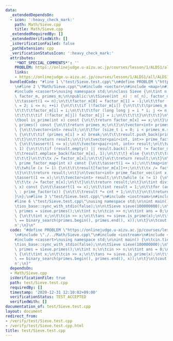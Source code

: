 ```yaml
---
data:
  _extendedDependsOn:
  - icon: ':heavy_check_mark:'
    path: Math/Sieve.cpp
    title: Math/Sieve.cpp
  _extendedRequiredBy: []
  _extendedVerifiedWith: []
  _isVerificationFailed: false
  _pathExtension: cpp
  _verificationStatusIcon: ':heavy_check_mark:'
  attributes:
    '*NOT_SPECIAL_COMMENTS*': ''
    PROBLEM: https://onlinejudge.u-aizu.ac.jp/courses/lesson/1/ALDS1/all/ALDS1_1_C
    links:
    - https://onlinejudge.u-aizu.ac.jp/courses/lesson/1/ALDS1/all/ALDS1_1_C
  bundledCode: "#line 1 \"test/Sieve.test.cpp\"\n#define PROBLEM \"https://onlinejudge.u-aizu.ac.jp/courses/lesson/1/ALDS1/all/ALDS1_1_C\"\
    \n#line 2 \"Math/Sieve.cpp\"\n#include <vector>\n#include <map>\n#include <utility>\n\
    #include <cassert>\nusing namespace std;\n\nclass Sieve {\n\tint n;\n\tvector<int>\
    \ factor_m, primes_m;\n\npublic:\n\tSieve(int _n) : n(_n), factor_m(_n + 1) {\n\
    \t\tassert(1 <= n);\n\t\tfactor_m[0] = factor_m[1] = -1;\n\t\tfor (long long i\
    \ = 2; i <= n; ++i) {\n\t\t\tif (!factor_m[i]) {\n\t\t\t\tprimes_m.push_back(i);\n\
    \t\t\t\tfactor_m[i] = i;\n\t\t\t\tfor (long long j = i * i; j <= n; j += i) {\n\
    \t\t\t\t\tif (!factor_m[j]) factor_m[j] = i;\n\t\t\t\t}\n\t\t\t}\n\t\t}\n\t}\n\
    \tbool is_prime(int x) const {\n\t\treturn factor_m[x] == x;\n\t}\n\tvector<int>\
    \ primes() const {\n\t\treturn primes_m;\n\t}\n\tvector<int> primes(int x) const\
    \ {\n\t\tvector<int> result;\n\t\tfor (size_t i = 0; i < primes_m.size(); ++i)\
    \ {\n\t\t\tif (primes_m[i] > x) break;\n\t\t\tresult.push_back(primes_m[i]);\n\
    \t\t}\n\t\treturn result;\n\t}\n\tvector<pair<int, int>> prime_factor(int x) const\
    \ {\n\t\tassert(1 <= x);\n\t\tvector<pair<int, int>> result;\n\t\twhile (x !=\
    \ 1) {\n\t\t\tif (result.empty() || result.back().first != factor_m[x]) {\n\t\t\
    \t\tresult.emplace_back(factor_m[x], 1);\n\t\t\t} else {\n\t\t\t\tresult.back().second++;\n\
    \t\t\t}\n\t\t\tx /= factor_m[x];\n\t\t}\n\t\treturn result;\n\t}\n\tmap<int, int>\
    \ prime_factor_map(int x) const {\n\t\tassert(1 <= x);\n\t\tmap<int, int> result;\n\
    \t\twhile (x != 1) {\n\t\t\tresult[factor_m[x]]++;\n\t\t\tx /= factor_m[x];\n\t\
    \t}\n\t\treturn result;\n\t}\n\tvector<int> prime_factor_vec(int x) const {\n\t\
    \tassert(1 <= x);\n\t\tvector<int> result;\n\t\twhile (x != 1) {\n\t\t\tresult.push_back(factor_m[x]);\n\
    \t\t\tx /= factor_m[x];\n\t\t}\n\t\treturn result;\n\t}\n\tint divisors_count(int\
    \ x) const {\n\t\tassert(1 <= x);\n\t\tint result = 1;\n\t\tfor (auto [elem, cnt]\
    \ : prime_factor(x)) {\n\t\t\tresult *= cnt + 1;\n\t\t}\n\t\treturn result;\n\t\
    }\n};\n#line 3 \"test/Sieve.test.cpp\"\n#include <iostream>\n#include <algorithm>\n\
    #line 6 \"test/Sieve.test.cpp\"\nusing namespace std;\n\nint main() {\n\tcin.tie(nullptr);\n\
    \tios_base::sync_with_stdio(false);\n\n\tSieve sieve(100000000);\n\tconst auto&\
    \ primes = sieve.primes();\n\tint n;\n\tcin >> n;\n\tint ans = 0;\n\twhile (n--)\
    \ {\n\t\tint x;\n\t\tcin >> x;\n\t\tans += sieve.is_prime(x);\n\t\tassert(sieve.is_prime(x)\
    \ == binary_search(primes.begin(), primes.end(), x));\n\t}\n\tcout << ans << '\\\
    n';\n}\n"
  code: "#define PROBLEM \"https://onlinejudge.u-aizu.ac.jp/courses/lesson/1/ALDS1/all/ALDS1_1_C\"\
    \n#include \"./../Math/Sieve.cpp\"\n#include <iostream>\n#include <algorithm>\n\
    #include <cassert>\nusing namespace std;\n\nint main() {\n\tcin.tie(nullptr);\n\
    \tios_base::sync_with_stdio(false);\n\n\tSieve sieve(100000000);\n\tconst auto&\
    \ primes = sieve.primes();\n\tint n;\n\tcin >> n;\n\tint ans = 0;\n\twhile (n--)\
    \ {\n\t\tint x;\n\t\tcin >> x;\n\t\tans += sieve.is_prime(x);\n\t\tassert(sieve.is_prime(x)\
    \ == binary_search(primes.begin(), primes.end(), x));\n\t}\n\tcout << ans << '\\\
    n';\n}"
  dependsOn:
  - Math/Sieve.cpp
  isVerificationFile: true
  path: test/Sieve.test.cpp
  requiredBy: []
  timestamp: '2020-12-31 12:10:02+09:00'
  verificationStatus: TEST_ACCEPTED
  verifiedWith: []
documentation_of: test/Sieve.test.cpp
layout: document
redirect_from:
- /verify/test/Sieve.test.cpp
- /verify/test/Sieve.test.cpp.html
title: test/Sieve.test.cpp
---
```


